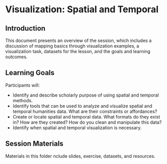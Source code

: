 # Visualization: Spatial and Temporal

## Introduction
This document presents an overview of the session, which includes a discussion of mapping basics through visualization examples, a visualization task, datasets for the lesson, and the goals and learning outcomes. 

## Learning Goals

Participants will:

- Identify and describe scholarly purpose of using spatial and temporal methods.
- Identify tools that can be used to analyze and visualize spatial and temporal humanities data. What are their constraints or affordances?
- Create or locate spatial and temporal data. What formats do they exist in? How are they created? How do you clean and manipulate this data?
- Identify when spatial and temporal visualization is necessary.

## Session Materials
Materials in this folder nclude slides, exercise, datasets, and resources.
